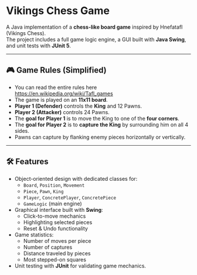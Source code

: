 # Vikings Chess Game

A Java implementation of a **chess-like board game** inspired by Hnefatafl (Vikings Chess).  
The project includes a full game logic engine, a GUI built with **Java Swing**, and unit tests with **JUnit 5**.

---

## 🎮 Game Rules (Simplified)
- You can read the entire rules here https://en.wikipedia.org/wiki/Tafl_games
- The game is played on an **11x11 board**.  
- **Player 1 (Defender)** controls the **King** and 12 Pawns.  
- **Player 2 (Attacker)** controls 24 Pawns.  
- The **goal for Player 1** is to move the King to one of the **four corners**.  
- The **goal for Player 2** is to **capture the King** by surrounding him on all 4 sides.  
- Pawns can capture by flanking enemy pieces horizontally or vertically.  

---

## 🛠️ Features
- Object-oriented design with dedicated classes for:
  - `Board`, `Position`, `Movement`
  - `Piece`, `Pawn`, `King`
  - `Player`, `ConcretePlayer`, `ConcretePiece`
  - `GameLogic` (main engine)
- Graphical interface built with **Swing**:
  - Click-to-move mechanics
  - Highlighting selected pieces
  - Reset & Undo functionality
- Game statistics:
  - Number of moves per piece
  - Number of captures
  - Distance traveled by pieces
  - Most stepped-on squares
- Unit testing with **JUnit** for validating game mechanics.
